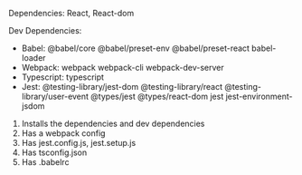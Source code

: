 Dependencies:
React, React-dom

Dev Dependencies:

- Babel: @babel/core @babel/preset-env @babel/preset-react babel-loader
- Webpack: webpack webpack-cli webpack-dev-server
- Typescript: typescript
- Jest: @testing-library/jest-dom @testing-library/react @testing-library/user-event @types/jest @types/react-dom jest jest-environment-jsdom

1. Installs the dependencies and dev dependencies
2. Has a webpack config
3. Has jest.config.js, jest.setup.js
4. Has tsconfig.json
5. Has .babelrc
